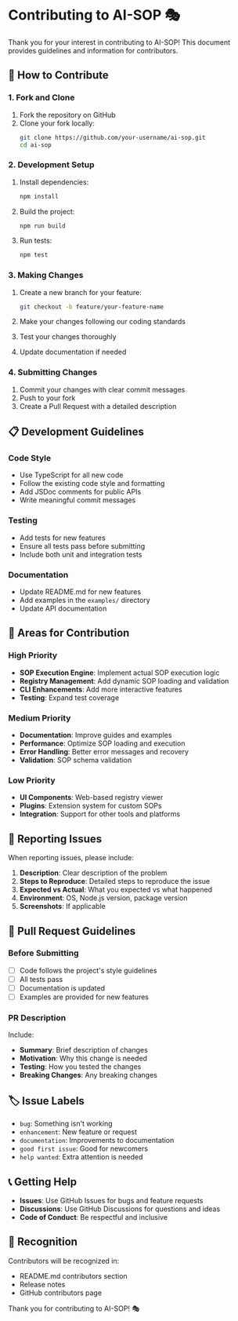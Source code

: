 # Contributing to AI-SOP 🎭

Thank you for your interest in contributing to AI-SOP! This document provides guidelines and information for contributors.

## 🤝 How to Contribute

### 1. Fork and Clone

1. Fork the repository on GitHub
2. Clone your fork locally:
   ```bash
   git clone https://github.com/your-username/ai-sop.git
   cd ai-sop
   ```

### 2. Development Setup

1. Install dependencies:
   ```bash
   npm install
   ```

2. Build the project:
   ```bash
   npm run build
   ```

3. Run tests:
   ```bash
   npm test
   ```

### 3. Making Changes

1. Create a new branch for your feature:
   ```bash
   git checkout -b feature/your-feature-name
   ```

2. Make your changes following our coding standards
3. Test your changes thoroughly
4. Update documentation if needed

### 4. Submitting Changes

1. Commit your changes with clear commit messages
2. Push to your fork
3. Create a Pull Request with a detailed description

## 📋 Development Guidelines

### Code Style

- Use TypeScript for all new code
- Follow the existing code style and formatting
- Add JSDoc comments for public APIs
- Write meaningful commit messages

### Testing

- Add tests for new features
- Ensure all tests pass before submitting
- Include both unit and integration tests

### Documentation

- Update README.md for new features
- Add examples in the `examples/` directory
- Update API documentation

## 🎯 Areas for Contribution

### High Priority

- **SOP Execution Engine**: Implement actual SOP execution logic
- **Registry Management**: Add dynamic SOP loading and validation
- **CLI Enhancements**: Add more interactive features
- **Testing**: Expand test coverage

### Medium Priority

- **Documentation**: Improve guides and examples
- **Performance**: Optimize SOP loading and execution
- **Error Handling**: Better error messages and recovery
- **Validation**: SOP schema validation

### Low Priority

- **UI Components**: Web-based registry viewer
- **Plugins**: Extension system for custom SOPs
- **Integration**: Support for other tools and platforms

## 🐛 Reporting Issues

When reporting issues, please include:

1. **Description**: Clear description of the problem
2. **Steps to Reproduce**: Detailed steps to reproduce the issue
3. **Expected vs Actual**: What you expected vs what happened
4. **Environment**: OS, Node.js version, package version
5. **Screenshots**: If applicable

## 📝 Pull Request Guidelines

### Before Submitting

- [ ] Code follows the project's style guidelines
- [ ] All tests pass
- [ ] Documentation is updated
- [ ] Examples are provided for new features

### PR Description

Include:
- **Summary**: Brief description of changes
- **Motivation**: Why this change is needed
- **Testing**: How you tested the changes
- **Breaking Changes**: Any breaking changes

## 🏷️ Issue Labels

- `bug`: Something isn't working
- `enhancement`: New feature or request
- `documentation`: Improvements to documentation
- `good first issue`: Good for newcomers
- `help wanted`: Extra attention is needed

## 📞 Getting Help

- **Issues**: Use GitHub Issues for bugs and feature requests
- **Discussions**: Use GitHub Discussions for questions and ideas
- **Code of Conduct**: Be respectful and inclusive

## 🎉 Recognition

Contributors will be recognized in:
- README.md contributors section
- Release notes
- GitHub contributors page

Thank you for contributing to AI-SOP! 🎭
